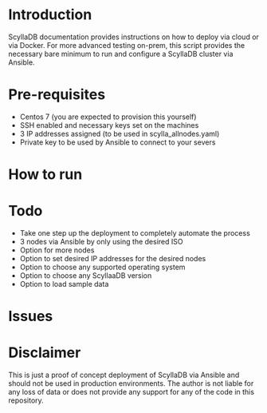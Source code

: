 # Introduction

ScyllaDB documentation provides instructions on how to deploy via cloud or via Docker. For more advanced testing on-prem, this script provides the necessary bare minimum to run and configure a ScyllaDB cluster via Ansible.

# Pre-requisites

- Centos 7  (you are expected to provision this yourself) 
- SSH enabled and necessary keys set on the machines
- 3 IP addresses assigned (to be used in scylla_allnodes.yaml)
- Private key to be used by Ansible to connect to your severs

# How to run

# Todo
- Take one step up the deployment to completely automate the process
- 3 nodes via Ansible by only using the desired ISO
- Option for more nodes
- Option to set desired IP addresses for the desired nodes
- Option to choose any supported operating system
- Option to choose any ScyllaaDB version
- Option to load sample data

# Issues

# Disclaimer

This is just a proof of concept deployment of ScyllaDB via Ansible and should not be used in production environments. The author is not liable for any loss of data or does not provide any support for any of the code in this repository.
